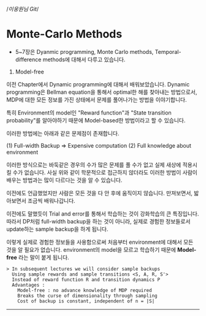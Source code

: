 /*이웅원님 Git*/

# Monte-Carlo Methods

  - 5~7장은 Dyanmic programming, Monte Carlo methods, Temporal-difference methods에 대해서 다루고 있습니다.

1. Model-free

  이전 Chapter에서 Dynamic programming에 대해서 배워보았습니다.
  Dynamic programming은 Bellman equation을 통해서 optimal한 해를 찾아내는 방법으로서, MDP에 대한 모든 정보를 가진 상태에서 문제를 풀어나가는 방법을 이야기합니다.

  특히 Environment의 model인 "Reward function"과 "State transition probability"를 알아야하기 때문에 Model-based한 방법이라고 할 수 있습니다.

  이러한 방법에는 아래과 같은 문제점이 존재합니다.

  (1) Full-width Backup => Expensive computation
  (2) Full knowledge about environment


  이러한 방식으로는 바둑같은 경우의 수가 많은 문제를 풀 수가 없고 실제 새상에 적용시킬 수가 없습니다.
  사실 위와 같이 학문적으로 접근하지 않더라도 이러한 방법이 사람이 배우는 방법과는 많이 다르다는 것을 알 수 있습니다.

  이전에도 언급했었지만 사람은 모든 것을 다 안 후에 움직이지 않습니다. 만져보면서, 밟아보면서 조금씩 배워나갑니다.

  이전에도 말했듯이 Trial and error를 통해서 학습하는 것이 강화학습의 큰 특징입니다. 따라서 DP처럼 full-width backup을 하는 것이 아니라, 실제로 경험한 정보들로서 update하는 sample backup을 하게 됩니다.

  이렇게 실제로 경험한 정보들을 사용함으로써 처음부터 environment에 대해서 모든 것을 알 필요가 없습니다. environment의 model을 모르고 학습하기 때문에 __Model-free__ 라는 말이 붙게 됩니다.

    > In subsequent lectures we will consider sample backups
      Using sample rewards and sample transitions <S, A, R, S'>
      Instead of reward function R and transition dynamics P
      Advantages :
        Model-free : no advance knowledge of MDP required
        Breaks the curse of dimensionality through sampling
        Cost of backup is constant, independent of n = |S|

***
